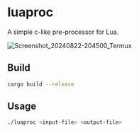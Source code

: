 # luaproc

A simple c-like pre-processor for Lua.

![Screenshot_20240822-204500_Termux](https://github.com/user-attachments/assets/810283de-ac7e-4108-9760-cbde2a59ef4b)

## Build

```sh
cargo build --release
```

## Usage

```sh
./luaproc <input-file> <output-file>
```
